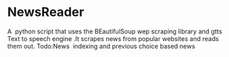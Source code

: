 # NewsReader
A  python script that uses the BEautifulSoup wep scraping library and gtts Text to speech engine .It scrapes news from popular websites and reads them out.
Todo:News  indexing and previous choice based news
